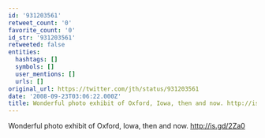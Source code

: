 ```yaml
---
id: '931203561'
retweet_count: '0'
favorite_count: '0'
id_str: '931203561'
retweeted: false
entities:
  hashtags: []
  symbols: []
  user_mentions: []
  urls: []
original_url: https://twitter.com/jth/status/931203561
date: '2008-09-23T03:06:22.000Z'
title: Wonderful photo exhibit of Oxford, Iowa, then and now. http://is.gd/2Za0
---
```


Wonderful photo exhibit of Oxford, Iowa, then and now. http://is.gd/2Za0
